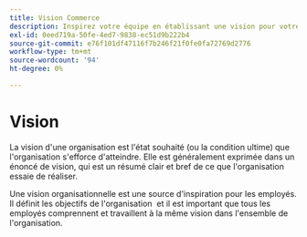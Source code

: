 ```yaml
---
title: Vision Commerce
description: Inspirez votre équipe en établissant une vision pour votre projet Adobe Commerce.
exl-id: 0eed719a-50fe-4ed7-9838-ec51d9b222b4
source-git-commit: e76f101df47116f7b246f21f0fe0fa72769d2776
workflow-type: tm+mt
source-wordcount: '94'
ht-degree: 0%

---
```


# Vision

La vision d&#39;une organisation est l&#39;état souhaité (ou la condition ultime) que l&#39;organisation s&#39;efforce d&#39;atteindre. Elle est généralement exprimée dans un énoncé de vision, qui est un résumé clair et bref de ce que l&#39;organisation essaie de réaliser.

Une vision organisationnelle est une source d&#39;inspiration pour les employés. Il définit les objectifs de l&#39;organisation &#x200B; et il est important que tous les employés comprennent et travaillent à la même vision dans l&#39;ensemble de l&#39;organisation.

